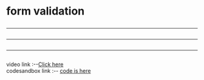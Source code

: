 # form validation<hr><hr><hr>
 video link :--<a href="https://drive.google.com/file/d/1t7ktQUmhsOtlMKpWh3AmJ5iGr_84hMs5/view?usp=sharing">Click here</a><br>
 codesandbox link :-- <a href="https://codesandbox.io/p/devbox/form-validation-formik-yup-8428vd">code is here</a>
